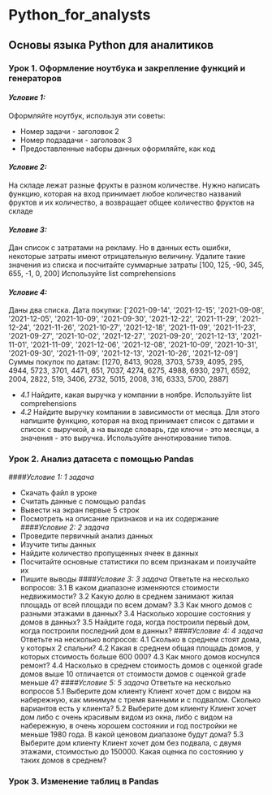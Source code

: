 # Python_for_analysts
## Основы языка Python для аналитиков

### Урок 1. Оформление ноутбука и закрепление функций и генераторов
#### *Условие 1:*
Оформляйте ноутбук, используя эти советы:
+ Номер задачи - заголовок 2
+ Номер подзадачи - заголовок 3
+ Предоставленные наборы данных оформляйте, как код
#### *Условие 2:*
На складе лежат разные фрукты в разном количестве. Нужно написать функцию, которая на вход принимает любое количество названий фруктов и их количество, а возвращает общее количество фруктов на складе
#### *Условие 3:*
Дан список с затратами на рекламу. Но в данных есть ошибки, некоторые затраты имеют отрицательную величину. Удалите такие значения из списка и посчитайте суммарные затраты
[100, 125, -90, 345, 655, -1, 0, 200]
Используйте list comprehensions
#### *Условие 4:*
Даны два списка.
Дата покупки:
['2021-09-14', '2021-12-15', '2021-09-08', '2021-12-05', '2021-10-09', '2021-09-30', '2021-12-22', '2021-11-29', '2021-12-24', '2021-11-26', '2021-10-27', '2021-12-18', '2021-11-09', '2021-11-23', '2021-09-27', '2021-10-02', '2021-12-27', '2021-09-20', '2021-12-13', '2021-11-01', '2021-11-09', '2021-12-06', '2021-12-08', '2021-10-09', '2021-10-31', '2021-09-30', '2021-11-09', '2021-12-13', '2021-10-26', '2021-12-09']
Суммы покупок по датам:
[1270, 8413, 9028, 3703, 5739, 4095, 295, 4944, 5723, 3701, 4471, 651, 7037, 4274, 6275, 4988, 6930, 2971, 6592, 2004, 2822, 519, 3406, 2732, 5015, 2008, 316, 6333, 5700, 2887]
- *4.1* Найдите, какая выручка у компании в ноябре. Используйте list comprehensions
- *4.2* Найдите выручку компании в зависимости от месяца. Для этого напишите функцию, которая на вход принимает список с датами и список с выручкой, а на выходе словарь, где ключи - это месяцы, а значения - это выручка. Используйте аннотирование типов.

### Урок 2. Анализ датасета с помощью Pandas
####*Условие 1: 1 задача*
+ Скачать файл в уроке
+ Считать данные с помощью pandas
+ Вывести на экран первые 5 строк
+ Посмотреть на описание признаков и на их содержание
####*Условие 2: 2 задача*
+ Проведите первичный анализ данных
+ Изучите типы данных
+ Найдите количество пропущенных ячеек в данных
+ Посчитайте основные статистики по всем признакам и поизучайте их
+ Пишите выводы
####*Условие 3: 3 задача*
Ответьте на несколько вопросов:
3.1 В каком диапазоне изменяются стоимости недвижимости?
3.2 Какую долю в среднем занимают жилая площадь от всей площади по всем домам?
3.3 Как много домов с разными этажами в данных?
3.4 Насколько хорошие состояния у домов в данных?
3.5 Найдите года, когда построили первый дом, когда построили последний дом в данных?
####*Условие 4: 4 задача*
Ответьте на несколько вопросов:
4.1 Сколько в среднем стоят дома, у которых 2 спальни?
4.2 Какая в среднем общая площадь домов, у которых стоимость больше 600 000?
4.3 Как много домов коснулся ремонт?
4.4 Насколько в среднем стоимость домов с оценкой grade домов выше 10 отличается от стоимости домов с оценкой grade меньше 4?
####*Условие 5: 5 задача*
Ответьте на несколько вопросов
5.1 Выберите дом клиенту
Клиент хочет дом с видом на набережную, как минимум с тремя ванными и с подвалом. Сколько вариантов есть у клиента?
5.2 Выберите дом клиенту
Клиент хочет дом либо с очень красивым видом из окна, либо с видом на набережную, в очень хорошем состоянии и год постройки не меньше 1980 года. В какой ценовом диапазоне будут дома?
5.3 Выберите дом клиенту
Клиент хочет дом без подвала, с двумя этажами, стоимостью до 150000. Какая оценка по состоянию у таких домов в среднем?

### Урок 3. Изменение таблиц в Pandas
